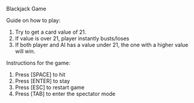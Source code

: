 Blackjack Game

Guide on how to play:
1. Try to get a card value of 21.
2. If value is over 21, player instantly busts/loses
3. If both player and AI has a value under 21, the one with a higher value will win.

Instructions for the game:
1. Press [SPACE] to hit
2. Press [ENTER] to stay
3. Press [ESC] to restart game
4. Press [TAB] to enter the spectator mode

